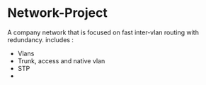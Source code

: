 # Network-Project

A company network that is focused on fast inter-vlan routing with redundancy. includes : 
- Vlans 
- Trunk, access and native vlan
- STP
- 
